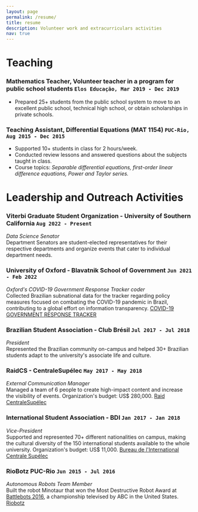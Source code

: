 ```yaml
---
layout: page
permalink: /resume/
title: resume
description: Volunteer work and extracurriculars activities
nav: true
---
```


# Teaching

### Mathematics Teacher, Volunteer teacher in a program for public school students `Elos Educação, Mar 2019 - Dec 2019` <br>

- Prepared 25+ students from the public school system to move to an excellent public school, technical high school, or obtain scholarships in private schools.

### Teaching Assistant, Differential Equations (MAT 1154) `PUC-Rio, Aug 2015 - Dec 2015` <br>

- Supported 10+ students in class for 2 hours/week.
- Conducted review lessons and answered questions about the subjects taught in class.
- Course topics: *Separable differential equations, first-order linear difference equations, Power and Taylor series.*



# Leadership and Outreach Activities

### Viterbi Graduate Student Organization - University of Southern California `Aug 2022 - Present`

_Data Science Senator_<br>
Department Senators are student-elected representatives for their respective departments and organize events that cater to individual department needs.

### University of Oxford - Blavatnik School of Government `Jun 2021 - Feb 2022`

_Oxford's COVID-19 Government Response Tracker coder_<br>
Collected Brazilian subnational data for the tracker regarding policy measures focused on combating the COVID-19 pandemic in Brazil, contributing to a global effort on information transparency. [COVID-19 GOVERNMENT RESPONSE TRACKER](https://www.bsg.ox.ac.uk/research/research-projects/covid-19-government-response-tracker)

### Brazilian Student Association - Club Brésil `Jul 2017 - Jul 2018`

_President_<br>
Represented the Brazilian community on-campus and helped 30+ Brazilian students adapt to the university's associate life and culture. 

### RaidCS - CentraleSupélec `May 2017 - May 2018`

_External Communication Manager_<br>
Managed a team of 6 people to create high-impact content and increase the visibility of events. Organization's budget: US$ 280,000. [Raid CentraleSupélec](https://raidcs.com/fr/)

### International Student Association - BDI `Jan 2017 - Jan 2018`

_Vice-President_<br>
Supported and represented 70+ different nationalities on campus, making the cultural diversity of the 150 international students available to the whole university. Organization's budget: US$ 11,000. [Bureau de l'International Centrale Supélec](https://www.linkedin.com/company/bureau-de-l-international-centrale-sup%C3%A9lec/about/)


### RioBotz PUC-Rio `Jun 2015 - Jul 2016`

_Autonomous Robots Team Member_<br>
Built the robot Minotaur that won the Most Destructive Robot Award at [Battlebots 2016](https://battlebots.com/), a championship televised by ABC in the United States. [Riobotz](https://www.riobotz.com/combat)
